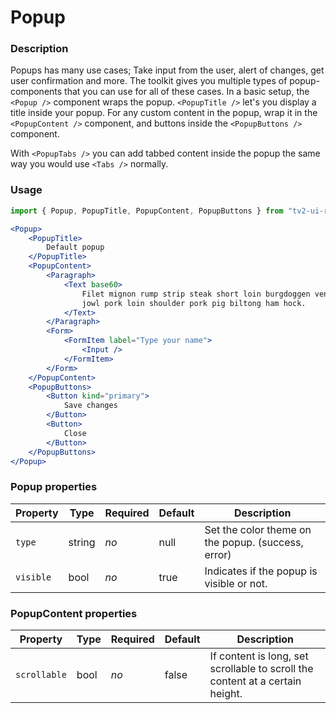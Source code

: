 # Popup

### Description
Popups has many use cases; Take input from the user, alert of changes, get user confirmation and more.
The toolkit gives you multiple types of popup-components that you can use for all of these cases.
In a basic setup, the `<Popup />` component wraps the popup. `<PopupTitle />` let's you display a title inside your popup.
For any custom content in the popup, wrap it in the `<PopupContent />` component, and buttons inside
the `<PopupButtons />` component.

With `<PopupTabs />` you can add tabbed content inside the popup the same way you would use 
`<Tabs />` normally.

### Usage
```javascript
import { Popup, PopupTitle, PopupContent, PopupButtons } from "tv2-ui-react"
```

```jsx
<Popup>
    <PopupTitle>
        Default popup
    </PopupTitle>
    <PopupContent>
        <Paragraph>
            <Text base60>
                Filet mignon rump strip steak short loin burgdoggen venison beef
                jowl pork loin shoulder pork pig biltong ham hock.
            </Text>
        </Paragraph>
        <Form>
            <FormItem label="Type your name">
                <Input />
            </FormItem>
        </Form>
    </PopupContent>
    <PopupButtons>
        <Button kind="primary">
            Save changes
        </Button>
        <Button>
            Close
        </Button>
    </PopupButtons>
</Popup>
```

### Popup properties
| Property | Type | Required | Default | Description |
| --- | --- | --- | --- | --- |
| `type` | string | *no* | null | Set the color theme on the popup. (success, error) |
| `visible` | bool | *no* | true | Indicates if the popup is visible or not. |

### PopupContent properties
| Property | Type | Required | Default | Description |
| --- | --- | --- | --- | --- |
| `scrollable` | bool | *no* | false | If content is long, set scrollable to scroll the content at a certain height. |
